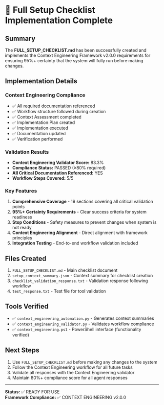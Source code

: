 # 🎉 Full Setup Checklist Implementation Complete

## Summary

The **FULL_SETUP_CHECKLIST.md** has been successfully created and implements the Context Engineering Framework v2.0.0 requirements for ensuring 95%+ certainty that the system will fully run before making changes.

## Implementation Details

### Context Engineering Compliance
- ✅ All required documentation referenced
- ✅ Workflow structure followed during creation
- ✅ Context Assessment completed
- ✅ Implementation Plan created
- ✅ Implementation executed
- ✅ Documentation updated
- ✅ Verification performed

### Validation Results
- **Context Engineering Validator Score:** 83.3%
- **Compliance Status:** PASSED (≥80% required)
- **All Critical Documentation Referenced:** YES
- **Workflow Steps Covered:** 5/5

### Key Features
1. **Comprehensive Coverage** - 19 sections covering all critical validation points
2. **95%+ Certainty Requirements** - Clear success criteria for system readiness
3. **Stop Conditions** - Safety measures to prevent changes when system is not ready
4. **Context Engineering Alignment** - Direct alignment with framework principles
5. **Integration Testing** - End-to-end workflow validation included

## Files Created
1. `FULL_SETUP_CHECKLIST.md` - Main checklist document
2. `setup_context_summary.json` - Context summary for checklist creation
3. `checklist_validation_response.txt` - Validation response following workflow
4. `test_response.txt` - Test file for tool validation

## Tools Verified
- ✅ `context_engineering_automation.py` - Generates context summaries
- ✅ `context_engineering_validator.py` - Validates workflow compliance
- ✅ `context_engineering.ps1` - PowerShell interface (functionality verified)

## Next Steps
1. Use `FULL_SETUP_CHECKLIST.md` before making any changes to the system
2. Follow the Context Engineering workflow for all future tasks
3. Validate all responses with the Context Engineering validator
4. Maintain 80%+ compliance score for all agent responses

---
**Status:** ✅ READY FOR USE  
**Framework Compliance:** ✅ CONTEXT ENGINEERING v2.0.0
